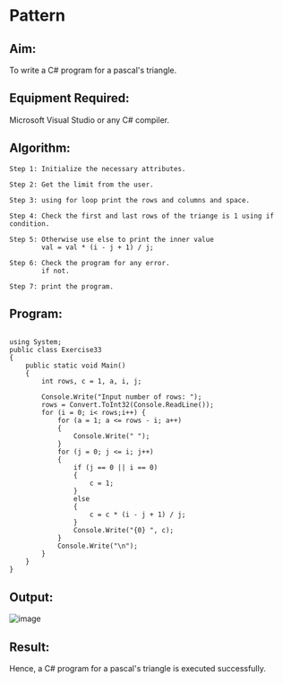 # Pattern

## Aim:
To write a C# program for a pascal's triangle.

## Equipment Required:
Microsoft Visual Studio or any C# compiler.

## Algorithm:
```
Step 1: Initialize the necessary attributes.

Step 2: Get the limit from the user.

Step 3: using for loop print the rows and columns and space.

Step 4: Check the first and last rows of the triange is 1 using if condition.

Step 5: Otherwise use else to print the inner value
        val = val * (i - j + 1) / j;

Step 6: Check the program for any error.
        if not.

Step 7: print the program.
```

## Program:
```

using System;
public class Exercise33
{
    public static void Main()
    {
        int rows, c = 1, a, i, j;

        Console.Write("Input number of rows: ");
        rows = Convert.ToInt32(Console.ReadLine());
        for (i = 0; i< rows;i++) {
            for (a = 1; a <= rows - i; a++)
            {
                Console.Write(" ");
            }
            for (j = 0; j <= i; j++)
            {
                if (j == 0 || i == 0)
                {
                    c = 1;
                }
                else
                {
                    c = c * (i - j + 1) / j;
                }
                Console.Write("{0} ", c);
            }
            Console.Write("\n");
        }
    }
}
```

## Output:

![image](https://user-images.githubusercontent.com/94165326/226583297-3e411b1c-c17a-4e44-946e-b4538019150c.png)


## Result:
Hence, a C# program for a pascal's triangle is executed successfully.
